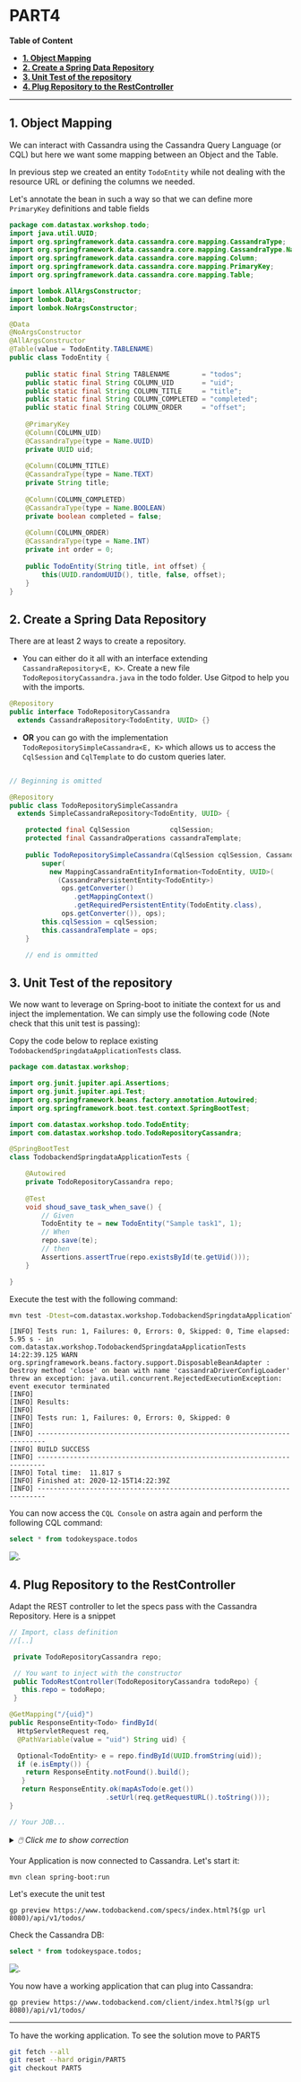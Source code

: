 # PART4

**Table of Content**
- **[1. Object Mapping](#1-object-mapping)**
- **[2. Create a Spring Data Repository](#2-create-a-spring-data-repository)**
- **[3. Unit Test of the repository](#3-unit-test-of-the-repository)**
- **[4. Plug Repository to the RestController](#4-plug-repository-to-the-restcontroller)**

---

## 1. Object Mapping

We can interact with Cassandra using the Cassandra Query Language (or CQL) but here we want some mapping between an Object and the Table.

In previous step we created an entity `TodoEntity` while not dealing with the resource URL or defining the columns we needed.

Let's annotate the bean in such a way so that we can define more `PrimaryKey` definitions and table fields

```java
package com.datastax.workshop.todo;
import java.util.UUID;
import org.springframework.data.cassandra.core.mapping.CassandraType;
import org.springframework.data.cassandra.core.mapping.CassandraType.Name;
import org.springframework.data.cassandra.core.mapping.Column;
import org.springframework.data.cassandra.core.mapping.PrimaryKey;
import org.springframework.data.cassandra.core.mapping.Table;

import lombok.AllArgsConstructor;
import lombok.Data;
import lombok.NoArgsConstructor;

@Data
@NoArgsConstructor
@AllArgsConstructor
@Table(value = TodoEntity.TABLENAME)
public class TodoEntity {
    
    public static final String TABLENAME        = "todos";
    public static final String COLUMN_UID       = "uid";
    public static final String COLUMN_TITLE     = "title";
    public static final String COLUMN_COMPLETED = "completed";
    public static final String COLUMN_ORDER     = "offset";
    
    @PrimaryKey
    @Column(COLUMN_UID)
    @CassandraType(type = Name.UUID)
    private UUID uid;
    
    @Column(COLUMN_TITLE)
    @CassandraType(type = Name.TEXT)
    private String title;
    
    @Column(COLUMN_COMPLETED)
    @CassandraType(type = Name.BOOLEAN)
    private boolean completed = false;
    
    @Column(COLUMN_ORDER)
    @CassandraType(type = Name.INT)
    private int order = 0;
    
    public TodoEntity(String title, int offset) {
        this(UUID.randomUUID(), title, false, offset);
    }
}
```    

## 2. Create a Spring Data Repository

There are at least 2 ways to create a repository. 

- You can either do it all with an interface extending `CassandraRepository<E, K>`. Create a new file `TodoRepositoryCassandra.java` in the todo folder. Use Gitpod to help you with the imports.

```java
@Repository
public interface TodoRepositoryCassandra 
  extends CassandraRepository<TodoEntity, UUID> {}
```

- **OR** you can go with the implementation `TodoRepositorySimpleCassandra<E, K>` which allows us to access the `CqlSession` and `CqlTemplate` to do custom queries later.

```java

// Beginning is omitted

@Repository
public class TodoRepositorySimpleCassandra 
  extends SimpleCassandraRepository<TodoEntity, UUID> {

    protected final CqlSession          cqlSession;
    protected final CassandraOperations cassandraTemplate;
    
    public TodoRepositorySimpleCassandra(CqlSession cqlSession, CassandraOperations ops) {
        super(
          new MappingCassandraEntityInformation<TodoEntity, UUID>(
            (CassandraPersistentEntity<TodoEntity>) 
             ops.getConverter()
                .getMappingContext()
                .getRequiredPersistentEntity(TodoEntity.class), 
             ops.getConverter()), ops);
        this.cqlSession = cqlSession;
        this.cassandraTemplate = ops;
    }

    // end is ommitted
```

## 3. Unit Test of the repository

We now want to leverage on Spring-boot to initiate the context for us and inject the implementation. We can simply use the following code (Note check that this unit test is passing): 

Copy the code below to replace existing `TodobackendSpringdataApplicationTests` class.

```java
package com.datastax.workshop;

import org.junit.jupiter.api.Assertions;
import org.junit.jupiter.api.Test;
import org.springframework.beans.factory.annotation.Autowired;
import org.springframework.boot.test.context.SpringBootTest;

import com.datastax.workshop.todo.TodoEntity;
import com.datastax.workshop.todo.TodoRepositoryCassandra;

@SpringBootTest
class TodobackendSpringdataApplicationTests {

    @Autowired
    private TodoRepositoryCassandra repo;
    
	@Test
	void shoud_save_task_when_save() {
	    // Given
	    TodoEntity te = new TodoEntity("Sample task1", 1);
	    // When
	    repo.save(te);
	    // then
	    Assertions.assertTrue(repo.existsById(te.getUid()));
	}

}
```

Execute the test with the following command:
```bash
mvn test -Dtest=com.datastax.workshop.TodobackendSpringdataApplicationTests#shoud_save_task_when_save
```

```
[INFO] Tests run: 1, Failures: 0, Errors: 0, Skipped: 0, Time elapsed: 5.95 s - in com.datastax.workshop.TodobackendSpringdataApplicationTests
14:22:39.125 WARN  org.springframework.beans.factory.support.DisposableBeanAdapter : Destroy method 'close' on bean with name 'cassandraDriverConfigLoader' threw an exception: java.util.concurrent.RejectedExecutionException: event executor terminated
[INFO] 
[INFO] Results:
[INFO] 
[INFO] Tests run: 1, Failures: 0, Errors: 0, Skipped: 0
[INFO] 
[INFO] ------------------------------------------------------------------------
[INFO] BUILD SUCCESS
[INFO] ------------------------------------------------------------------------
[INFO] Total time:  11.817 s
[INFO] Finished at: 2020-12-15T14:22:39Z
[INFO] ------------------------------------------------------------------------
```

You can now access the `CQL Console` on astra again and perform the following CQL command:

```sql
select * from todokeyspace.todos
```

![.](https://github.com/DataStax-Academy/workshop-spring-data-cassandra/raw/PART4/images/astra-cqlconsole-select.png?raw=true)

## 4. Plug Repository to the RestController

Adapt the REST controller to let the specs pass with the Cassandra Repository. Here is a snippet

```java
// Import, class definition
//[..]

 private TodoRepositoryCassandra repo;

 // You want to inject with the constructor
 public TodoRestController(TodoRepositoryCassandra todoRepo) {
   this.repo = todoRepo;
 }

@GetMapping("/{uid}")
public ResponseEntity<Todo> findById(
  HttpServletRequest req, 
  @PathVariable(value = "uid") String uid) {

  Optional<TodoEntity> e = repo.findById(UUID.fromString(uid));
  if (e.isEmpty()) {
    return ResponseEntity.notFound().build();
   }
   return ResponseEntity.ok(mapAsTodo(e.get())
                        .setUrl(req.getRequestURL().toString()));
}

// Your JOB...

```
<details><summary><i>🖱️ Click me to show correction</i></summary><br/><a href="https://github.com/DataStax-Academy/workshop-spring-data-cassandra/blob/PART5/todobackend-springdata/src/main/java/com/datastax/workshop/todo/Todo.java"><li>Todo.java</a><a href="https://github.com/DataStax-Academy/workshop-spring-data-cassandra/blob/PART5/todobackend-springdata/src/main/java/com/datastax/workshop/todo/TodoEntity.java"><li>TodoEntity.java</a><br/><a href="https://github.com/DataStax-Academy/workshop-spring-data-cassandra/blob/PART5/todobackend-springdata/src/main/java/com/datastax/workshop/todo/TodoRestController.java"><li>TodoRestController.java</a><br/></details>


Your Application is now connected to Cassandra. Let's start it:

```
mvn clean spring-boot:run
```

Let's execute the unit test
```
gp preview https://www.todobackend.com/specs/index.html?$(gp url 8080)/api/v1/todos/
```

Check the Cassandra DB:

```sql
select * from todokeyspace.todos;
```

![.](https://github.com/DataStax-Academy/workshop-spring-data-cassandra/raw/PART4/images/astra-cqlconsole-select-2.png?raw=true)

You now have a working application that can plug into Cassandra:
```
gp preview https://www.todobackend.com/client/index.html?$(gp url 8080)/api/v1/todos/
```

--- 
To have the working application. To see the solution move to PART5

```bash
git fetch --all
git reset --hard origin/PART5
git checkout PART5 
```
